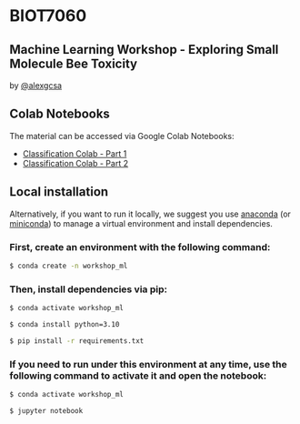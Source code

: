 # BIOT7060
## Machine Learning Workshop - Exploring Small Molecule Bee Toxicity

by [@alexgcsa](https://twitter.com/alexgcsa)

## Colab Notebooks

The material can be accessed via Google Colab Notebooks:
- [Classification Colab - Part 1](https://colab.research.google.com/github/alexgcsa/ml_workshop_Oct2023/blob/master/ml_lecture_part1.ipynb)
- [Classification Colab - Part 2](https://colab.research.google.com/github/alexgcsa/ml_workshop_Oct2023/blob/master/ml_lecture_part2.ipynb)


## Local installation

Alternatively, if you want to run it locally, we suggest you use [anaconda](https://docs.anaconda.com/free/anaconda/install/) (or [miniconda](https://docs.conda.io/en/latest/miniconda.html)) to manage a virtual environment and install dependencies.


### First, create an environment with the following command:

```bash
$ conda create -n workshop_ml
```

### Then, install dependencies via pip:


```bash
$ conda activate workshop_ml

$ conda install python=3.10

$ pip install -r requirements.txt
```

### If you need to run under this environment at any time, use the following command to activate it and open the notebook:

```bash
$ conda activate workshop_ml

$ jupyter notebook
```

